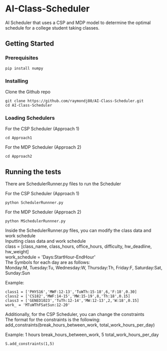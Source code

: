 # AI-Class-Scheduler

AI Scheduler that uses a CSP and MDP model to determine the optimal schedule for a college student taking classes.

## Getting Started

### Prerequisites

```
pip install numpy
```

### Installing

Clone the Github repo

```
git clone https://github.com/raymondj80/AI-Class-Scheduler.git
cd AI-Class-Scheduler
```

### Loading Schedulers

For the CSP Scheduler (Approach 1)

```
cd Approach1
```

For the MDP Scheduler (Approach 2)

```
cd Approach2
```

## Running the tests

There are SchedulerRunner.py files to run the Scheduler 

For the CSP Scheduler (Approach 1)
```
python SchedulerRunnner.py
```

For the MDP Scheduler (Approach 2)
```
python MSchedulerRunnner.py
```

Inside the SchedulerRunner.py files, you can modify the class data and work schedule \
Inputting class data and work schedule \
class = [class_name, class_hours, office_hours, difficulty, hw_deadline, hw_weight] \
work_schedule = 'Days:StartHour-EndHour' \
The Symbols for each day are as follows: \
Monday:M, Tuesday:Tu, Wednesday:W, Thursday:Th, Friday:F, Saturday:Sat, Sunday:Sun


Example:
```
class1 = ['PHYS16','MWF:12-13','TuWTh:15-18',6,'F:18',0.30]
class2 = ['CS182','MWF:14-15','MW:15-19',8,'Th:18',0.15]
class3 = ['GENED1023','TuTh:12-14','MW:12-13',2,'W:18',0.15]
work_ = 'MTuWThFSatSun:12-20'
```
Additionally, for the CSP Scheduler, you can change the constraints \
The format for the constraints is the following: \
add_constraints(break_hours_between_work, total_work_hours_per_day)

Example:
1 hours break_hours_between_work, 5 total_work_hours_per_day
```
S.add_constraints(1,5)
```





      
